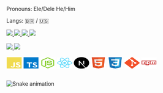 <p>Pronouns: Ele/Dele He/Him</p>
<p>Langs: 🇧🇷 / 🇺🇸</p>

<div>
  <a href="https://twitter.com/GuiiMoraes93" target="_blank">
    <img
      src="https://img.shields.io/badge/Twitter-1DA1F2?style=for-the-badge&logo=twitter&logoColor=white"
      target="_blank"
    />
  </a>
  <a href="https://instagram.com/guiimoraes93" target="_blank">
    <img
      src="https://img.shields.io/badge/-Instagram-%23E4405F?style=for-the-badge&logo=instagram&logoColor=white"
      target="_blank"
    />
  </a>
  <a href="https://www.linkedin.com/in/guiimoraes93" target="_blank">
    <img
      src="https://img.shields.io/badge/-LinkedIn-%230077B5?style=for-the-badge&logo=linkedin&logoColor=white"
      target="_blank"
    />
  </a>
  <a href = "mailto:guii.moraes.93@gmail.com">
    <img
      src="https://img.shields.io/badge/-Gmail-%23333?style=for-the-badge&logo=gmail&logoColor=white"
      target="_blank"
    />
  </a>
</div>

<br/>

<a href="https://github.com/GuiMoraes">
  <img
    height="165em"
    src="https://github-readme-stats.vercel.app/api?username=GuiiMoraes&show_icons=true&theme=dracula&include_all_commits=true&count_private=true&disable_animations=false&hide=stars,contribs"
  />
  <img
    height="165em"
    src="https://github-readme-stats.vercel.app/api/top-langs/?username=GuiiMoraes&layout=compact&langs_count=7&theme=dracula"
  />
</a>
  
<div style="display: inline_block">
  <br>
  <img
    align="center"
    alt="Js badge"
    height="30"
    width="40"
    src="https://raw.githubusercontent.com/devicons/devicon/master/icons/javascript/javascript-plain.svg"
  />
  <img
    align="center"
    alt="Ts badge"
    height="30"
    width="40"
    src="https://raw.githubusercontent.com/devicons/devicon/master/icons/typescript/typescript-plain.svg"
  />
  <img
    align="center"
    alt="NodeJS badge"
    height="30"
    width="40"
    src="https://raw.githubusercontent.com/devicons/devicon/master/icons/nodejs/nodejs-original.svg"
  />
  <img
    align="center"
    alt="React badge"
    height="30"
    width="40"
    src="https://raw.githubusercontent.com/devicons/devicon/master/icons/react/react-original.svg"
  />
  <img
    align="center"
    alt="NextJS badge"
    height="30"
    width="40"
    src="https://raw.githubusercontent.com/devicons/devicon/master/icons/nextjs/nextjs-original.svg"
  />
  <img
    align="center"
    alt="HTML badge"
    height="30"
    width="40"
    src="https://raw.githubusercontent.com/devicons/devicon/master/icons/html5/html5-original.svg"
  />
  <img
    align="center"
    alt="CSS badge"
    height="30"
    width="40"
    src="https://raw.githubusercontent.com/devicons/devicon/master/icons/css3/css3-original.svg"
  />
  <img
    align="center"
    alt="Git badge"
    height="30"
    width="40"
    src="https://raw.githubusercontent.com/devicons/devicon/master/icons/git/git-original.svg"
  />
  <img
    align="center"
    alt="NPM badge"
    height="30"
    width="40"
    src="https://raw.githubusercontent.com/devicons/devicon/master/icons/npm/npm-original-wordmark.svg"
  />
</div>
  
<br/>

![Snake animation](https://raw.githubusercontent.com/GuiiMoraes/GuiiMoraes/output/github-contribution-grid-snake.svg)
